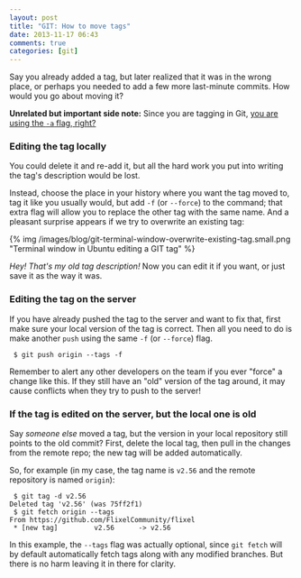 ```yaml
---
layout: post
title: "GIT: How to move tags"
date: 2013-11-17 06:43
comments: true
categories: [git]
---
```


Say you already added a tag, but later realized that it was in the wrong place, or perhaps you needed to add a few more last-minute commits. How would you go about moving it?<!-- more -->

**Unrelated but important side note:** Since you are tagging in Git, [you are using the `-a` flag, right?](http://www.rockstarprogrammer.org/post/2008/oct/16/git-tag-does-wrong-thing-default/)

### Editing the tag locally

You could <span class="hoverable" title="git tag -d <tag_name>">delete it</span> and <span class="hoverable" title="git tag -a <tag_name>">re-add it</span>, but all the hard work you put into writing the tag's description would be lost.

Instead, choose the place in your history where you want the tag moved to, tag it like you usually would, but add `-f` (or `--force`) to the command; that extra flag will allow you to replace the other tag with the same name. And a pleasant surprise appears if we try to overwrite an existing tag:

{% img /images/blog/git-terminal-window-overwrite-existing-tag.small.png "Terminal window in Ubuntu editing a GIT tag" %}

_Hey! That's my old tag description!_ Now you can edit it if you want, or just save it as the way it was.

### Editing the tag on the server

If you have already pushed the tag to the server and want to fix that, first make sure your local version of the tag is correct. Then all you need to do is make another `push` using the same `-f` (or `--force`) flag.

```
 $ git push origin --tags -f
```

Remember to alert any other developers on the team if you ever "force" a change like this. If they still have an "old" version of the tag around, it may cause conflicts when they try to push to the server!

### If the tag is edited on the server, but the local one is old

Say _someone else_ moved a tag, but the version in your local repository still points to the old commit? First, delete the local tag, then pull in the changes from the remote repo; the new tag will be added automatically.

So, for example (in my case, the tag name is `v2.56` and the remote repository is named `origin`):

```
 $ git tag -d v2.56
Deleted tag 'v2.56' (was 75ff2f1)
 $ git fetch origin --tags
From https://github.com/FlixelCommunity/flixel
 * [new tag]         v2.56      -> v2.56
```

In this example, the `--tags` flag was actually optional, since `git fetch` will by default automatically fetch tags along with any modified branches. But there is no harm leaving it in there for clarity.



